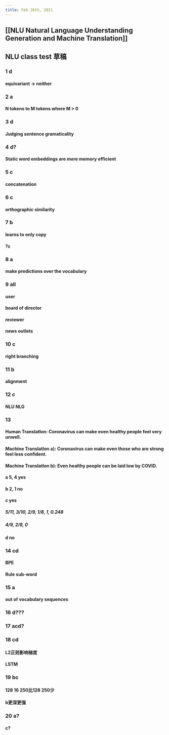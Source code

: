 ```yaml
---
title: Feb 26th, 2021
---
```


## [[NLU Natural Language Understanding Generation and Machine Translation]]
## NLU class test 草稿
### 1 d
#### equivariant -> neither
### 2 a
#### N tokens to M tokens where M > 0
### 3 d
#### Judging sentence gramaticality
### 4 d?
#### Static word embeddings are more memory efficient
### 5 c
#### concatenation
### 6 c
#### orthographic similarity
### 7 b
#### learns to only copy
#### ?c
### 8 a
#### make predictions over the vocabulary
### 9 all
#### user
#### board of director
#### reviewer
#### news outlets
### 10 c
#### right branching
### 11 b
#### alignment
### 12 c
#### NLU NLG
### 13
#### Human Translatlon: Coronavirus can make even healthy people feel very unwell.
#### Machine Translatlon a): Coronavirus can make even those who are strong feel less confident.
#### Machine Translatlon b): Even healthy people can be laid low by COVID.
#### a 5, 4 yes
#### b 2, 1 no
#### c yes
##### 5/11, 3/10, 2/9, 1/8, 1, 0.248
##### 4/9, 2/8, 0
#### d no
### 14 cd
#### BPE
#### Rule sub-word
### 15 a
#### out of vocabulary sequences
### 16 d???
####
### 17 acd?
####
### 18 cd
#### L2正则影响梯度
#### LSTM
### 19 bc
#### 128 16 250比128 250少
#### b更深更强
### 20 a?
#### c?
